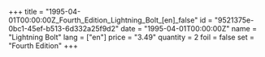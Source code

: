 +++
title = "1995-04-01T00:00:00Z_Fourth_Edition_Lightning_Bolt_[en]_false"
id = "9521375e-0bc1-45ef-b513-6d332a25f9d2"
date = "1995-04-01T00:00:00Z"
name = "Lightning Bolt"
lang = ["en"]
price = "3.49"
quantity = 2
foil = false
set = "Fourth Edition"
+++
